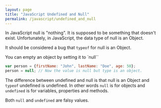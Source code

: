 ```yaml
---
layout: page
title: "JavaScript Undefined and Null"
permalink: /javascript/undefined_and_null
---
```


In JavaScript null is "nothing".  It is supposed to be something that doesn't exist.  Unfortunately, in JavaScript, the data type of null is an Object.

It should be considered a bug that `typeof` for null is an Object.

You can empty an object by setting it to `null``

```javascript
var person = {firstName: "John", lastName: "Doe", age: 50};
person = null; // Now the value is null but type is an object.
```

The difference between undefined and null is that null is an Object and `typeof` undefined is undefined.  In other words `null` is for objects and `undefined` is for variables, properties and methods.

Both `null` and `undefined` are falsy values.
